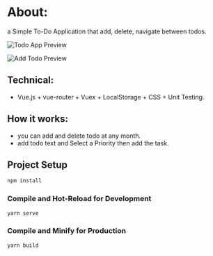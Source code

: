 # About:

a Simple To-Do Application that add, delete, navigate between todos.

![Todo App Preview](https://res.cloudinary.com/dzxbbqq4l/image/upload/v1716578796/todo1_tstfhj.png)

![Add Todo Preview](https://res.cloudinary.com/dzxbbqq4l/image/upload/v1716578795/todo2_mmdaa7.png)

## Technical:

- Vue.js + vue-router + Vuex + LocalStorage + CSS + Unit Testing.

## How it works:

- you can add and delete todo at any month.
- add todo text and Select a Priority then add the task.

## Project Setup

```sh
npm install
```

### Compile and Hot-Reload for Development

```sh
yarn serve
```

### Compile and Minify for Production

```sh
yarn build
```
